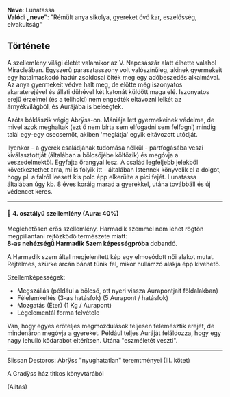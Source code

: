 **Neve**: Lunatassa\
**Valódi „neve”**: "Rémült anya sikolya, gyereket óvó kar, eszelősség, elvakultság"

## Története

A szellemlény világi életét valamikor az V. Napcsászár alatt élhette valahol Miracleában. Egyszerű parasztasszony volt valószínűleg, akinek gyermekeit egy hatalmaskodó hadúr zsoldosai ölték meg egy adóbeszedés alkalmával. Az anya gyermekeit védve halt meg, de előtte még iszonyatos akaraterejével és állati dühével két katonát küldött maga elé. Iszonyatos erejű érzelmei (és a telihold) nem engedték eltávozni lelkét az árnyékvilágból, és Aurájába is beleégtek.

Azóta bóklászik végig Abrÿss-on. Mániája lett gyermekeinek védelme, de mivel azok meghaltak (ezt ő nem bírta sem elfogadni sem felfogni) mindig talál egy-egy csecsemőt, akiben 'meglátja' egyik eltávozott utódját.  

Ilyenkor - a gyerek családjának tudomása nélkül - pártfogásába veszi kiválasztottját (általában a bölcsőjébe költözik) és megóvja a veszedelmektől. Egyfajta őrangyal lesz. A család legfeljebb jelekből következtethet arra, mi is folyik itt - általában Istennek könyvelik el a dolgot, hogy pl. a falról leesett kis polc épp elkerülte a pici fejét. Lunatassa általában úgy kb. 8 éves koráig marad a gyerekkel, utána továbbáll és új védencet keres.

---

#### 👻 4. osztályú szellemlény (Aura: 40%)

Meglehetősen erős szellemlény. Harmadik szemmel nem lehet rögtön megpillantani rejtőzködő természete miatt:\
**8-as nehézségű Harmadik Szem képességpróba** dobandó.

A Harmadik szem által megjelenített kép egy elmosódott női alakot mutat. Rejtelmes, szürke arcán bánat tűnik fel, mikor hullámzó alakja épp kivehető.

Szellemképességek:
- Megszállás (például a bölcső, ott nyeri vissza Aurapontjait földalakban)
- Félelemkeltés (3-as hatásfok) (5 Aurapont / hatásfok)
- Mozgatás (Éter) (1 Kg / Aurapont)
- Légelementál forma felvétele

Van, hogy egyes erőteljes megmozdulások teljesen felemésztik erejét, de mindenáron megóvja a gyereket. Például teljes Auráját feláldozza, hogy egy nagy lehulló kődarabot eltérítsen. Utána "eszméletét veszti".

---

Slissan Destoros: Abrÿss "nyughatatlan" teremtményei (III. kötet)

A Gradÿss ház titkos könyvtárából

(Ailtas)
